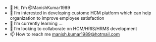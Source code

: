 - 👋 Hi, I’m @ManishKumar1989
- 👀 I’m interested in developing custome HCM platform which can help organization to improve employee satisfaction
- 🌱 I’m currently learning ...
- 💞️ I’m looking to collaborate on HCM/HRIS/HRMS development
- 📫 How to reach me manish.kumar1989@hotmail.com

<!---
ManishKumar1989/ManishKumar1989 is a ✨ special ✨ repository because its `README.md` (this file) appears on your GitHub profile.
You can click the Preview link to take a look at your changes.
--->
